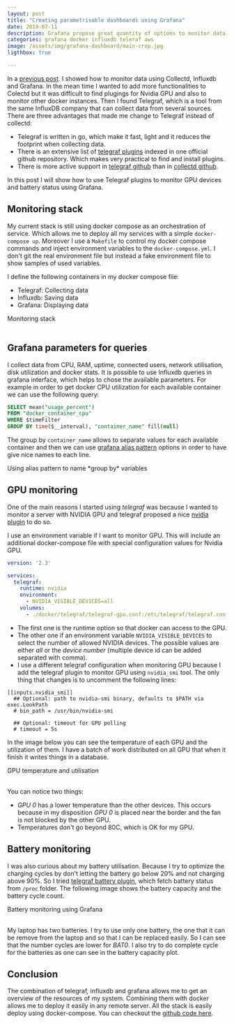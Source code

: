 ```yaml
---
layout: post
title: "Creating parametrisable dashboards using Grafana"
date: 2019-07-11
description: Grafana propose great quantity of options to monitor data. This posts shows how to build plots using parameters form queries.
categories: grafana docker influxdb teleraf aws
image: /assets/img/grafana-dashboard/main-crop.jpg
ligthbox: true

---
```


In a [previous post](/blog/music-voice-cotrol).  I showed how to monitor data using Collectd, Influxdb and Grafana. 
In the mean time I wanted to add more functionalities to Colectd but it was difficult
to find plugings for Nvidia GPU and also to monitor other docker instances.
Then I found Telegraf, which is a tool from the same InfluxDB company that can collect data from several sources.
There are three advantages that made me change to Telegraf instead of collectd:
* Telegraf is written in go, which make it fast, light and it reduces the footprint when collecting data.
* There is an extensive list of [telegraf plugins](https://github.com/influxdata/telegraf/tree/master/plugins/inputs) indexed in one official github repository. Which makes very practical to find and install plugins.
* There is more active support in [telegraf github](https://github.com/influxdata/telegraf) than in [collectd github](https://github.com/collectd/collectd).

In this post I will show how to use Telegraf plugins to monitor GPU devices and battery status using Grafana.

## Monitoring stack

My current stack is still using docker compose as an orchestration of service.
Which allows me to deploy all my services with a simple `docker-compose up`. 
Moreover I use a `Makefile` to control my docker compose commands and inject
environment variables to the `docker-compose.yml`.
I don't git the real environment file but instead a fake environment file to
show samples of used variables.

I define the following containers in my docker compose file:
* Telegraf: Collecting data
* Influxdb: Saving data
* Grafana: Displaying data

<amp-image-lightbox id="lightbox1"
  layout="nodisplay"></amp-image-lightbox>
<amp-img on="tap:lightbox1"
  role="button"
  tabindex="0"
  aria-describedby="imageDescription1"
  alt="Monitoring stack telegraf, influxdb and grafana"
  title="Monitoring stack telegraf, influxdb and grafana"
  src="/assets/img/grafana-dashboard/main.jpg"
  layout="intrinsic"
  width="1106"
  height="729"></amp-img>
<div id="imageDescription1">
  Monitoring stack
</div>
<br>


## Grafana parameters for queries

I collect data from CPU, RAM, uptime, connected users, network utilisation, disk utilization and docker stats.
It is possible to use Influxdb queries in grafana interface, which helps to chose the available parameters. 
For example in order to get docker CPU utilization for each available container we can use the following query:

```sql
SELECT mean("usage_percent") 
FROM "docker_container_cpu" 
WHERE $timeFilter
GROUP BY time($__interval), "container_name" fill(null)
```

The group by `container_name` allows to separate values for each available container and then we can use [grafana alias pattern](https://grafana.com/docs/features/datasources/influxdb/#alias-patterns) options in order to have give nice names to each line.

<amp-image-lightbox id="lightbox2"
  layout="nodisplay"></amp-image-lightbox>
<amp-img on="tap:lightbox2"
  role="button"
  tabindex="0"
  aria-describedby="imageDescription2"
  alt="using alias pattern in grafana"
  title="Using alias pattern in grafana"
  src="/assets/img/grafana-dashboard/pattern_alias.jpg"
  layout="intrinsic"
  width="1320"
  height="567"></amp-img>
<div id="imageDescription2">
  Using alias pattern to name *group by* variables
</div>


## GPU monitoring

One of the main reasons I started using *telegraf* was because I wanted to monitor a server with NVIDIA GPU and telegraf proposed a nice 
[nvidia plugin](https://github.com/influxdata/telegraf/tree/master/plugins/inputs/nvidia_smi)
to do so.

I use an environment variable if I want to monitor GPU. This will include an
additional docker-compose file with special configuration values for Nvidia
GPU.

```yml
version: '2.3'

services:
  telegraf:
    runtime: nvidia
    environment:
      - NVIDIA_VISIBLE_DEVICES=all
    volumes:
      - ./docker/telegraf/telegraf-gpu.conf:/etc/telegraf/telegraf.conf
```

* The first one is the runtime option so that docker can access to the GPU. 
* The other one if an environment variable `NVIDIA_VISIBLE_DEVICES` to select the number of allowed NVIDIA devices. The possible values are either *all* or the *device number* (multiple device id can be added separated with comma).
* I use a different telegraf configuration when monitoring GPU because I add the telegraf plugin to monitor GPU using `nvidia_smi` tool. The only thing that changes is to uncomment the following lines:

```config
[[inputs.nvidia_smi]]
  ## Optional: path to nvidia-smi binary, defaults to $PATH via exec.LookPath
  # bin_path = /usr/bin/nvidia-smi
  
  ## Optional: timeout for GPU polling
  # timeout = 5s
```

In the image below you can see the temperature of each GPU and the utilization of them. I have a batch of work distributed on all GPU that when it finish it writes things in a database. 

<amp-image-lightbox id="lightbox3"
  layout="nodisplay"></amp-image-lightbox>
<amp-img on="tap:lightbox3"
  role="button"
  tabindex="0"
  aria-describedby="imageDescription3"
  alt="NVIDIA GPU temperature and utilisation in grafana"
  title="GPU temperature and utilisation"
  src="/assets/img/grafana-dashboard/nvidia.jpg"
  layout="intrinsic"
  width="1270"
  height="367"></amp-img>
<div id="imageDescription3">
  GPU temperature and utilisation
</div>
<br>

You can notice two things:
* *GPU 0* has a lower temperature than the other devices. This occurs because in my disposition *GPU 0* is placed near the border and the fan is not blocked by the other GPU.
* Temperatures don't go beyond 80C, which is OK for my GPU.

## Battery monitoring

I was also curious about my battery utilisation. Because I try to optimize the
charging cycles by don't letting the battery go below 20% and not charging
above 90%.
So I tried [telegraf battery plugin](https://dev.sigpipe.me/dashie/telegraf-plugins),
which fetch battery status from `/proc` folder.
The following image shows the battery capacity and the battery cycle count.

<amp-image-lightbox id="lightbox4"
  layout="nodisplay"></amp-image-lightbox>
<amp-img on="tap:lightbox4"
  role="button"
  tabindex="0"
  aria-describedby="imageDescription4"
  alt="Battery monitoring using grafana"
  title="Battery monitoring using grafana"
  src="/assets/img/grafana-dashboard/battery.jpg"
  layout="intrinsic"
  width="1283"
  height="316"></amp-img>
<div id="imageDescription4">
  Battery monitoring using Grafana
</div>
<br>

My laptop has two batteries. I try to use only one battery, the one that it can be remove from the laptop and so that I can be replaced easily. So I can see that the number cycles are lower for *BAT0*.
I also try to do complete cycle for the batteries as one can see in the battery capacity plot.


## Conclusion

The combination of telegraf, influxdb and grafana allows me to get an overview of the resources of my system. Combining them with docker allows me to deploy it easily in any remote server.
All the stack is easily deploy using docker-compose. You can checkout the [github code here](https://github.com/cristianpb/telegraf-influxdb-grafana-docker).
